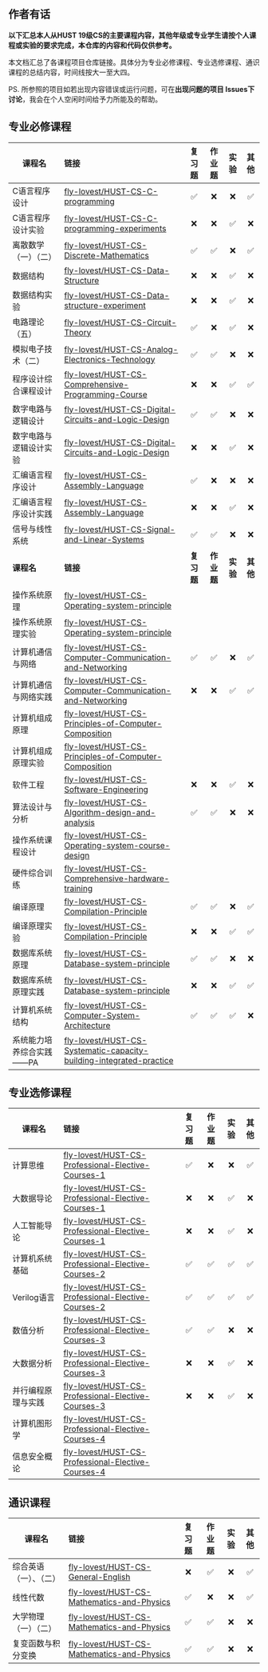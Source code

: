 ## 作者有话

**以下汇总本人从HUST 19级CS的主要课程内容，其他年级或专业学生请按个人课程或实验的要求完成，本仓库的内容和代码仅供参考。**

本文档汇总了各课程项目仓库链接。具体分为专业必修课程、专业选修课程、通识课程的总结内容，时间线按大一至大四。

PS. 所参照的项目如若出现内容错误或运行问题，可在**出现问题的项目 Issues下讨论**，我会在个人空闲时间给予力所能及的帮助。

## 专业必修课程

| 课程名                   | 链接                                                         |   复习题   |   作业题   |   实验   |   其他   |
| ------------------------ | :----------------------------------------------------------- | :--------: | :--------: | :------: | :------: |
| C语言程序设计            | [fly-lovest/HUST-CS-C-programming](https://github.com/fly-lovest/HUST-CS-C-programming) |     ✅      |     ❌      |    ❌     |    ✅     |
| C语言程序设计实验        | [fly-lovest/HUST-CS-C-programming-experiments](https://github.com/fly-lovest/HUST-CS-C-programming-experiments) |     ❌      |     ❌      |    ✅     |    ❌     |
| 离散数学（一）（二）     | [fly-lovest/HUST-CS-Discrete-Mathematics](https://github.com/fly-lovest/HUST-CS-Discrete-Mathematics) |     ✅      |     ✅      |    ❌     |    ✅     |
| 数据结构                 | [fly-lovest/HUST-CS-Data-Structure](https://github.com/fly-lovest/HUST-CS-Data-Structure) |     ❌      |     ❌      |    ✅     |    ❌     |
| 数据结构实验             | [fly-lovest/HUST-CS-Data-structure-experiment](https://github.com/fly-lovest/HUST-CS-Data-structure-experiment) |     ❌      |     ❌      |    ✅     |    ❌     |
| 电路理论（五）           | [fly-lovest/HUST-CS-Circuit-Theory](https://github.com/fly-lovest/HUST-CS-Circuit-Theory) |     ✅      |     ❌      |    ✅     |    ❌     |
| 模拟电子技术（二）       | [fly-lovest/HUST-CS-Analog-Electronics-Technology](https://github.com/fly-lovest/HUST-CS-Analog-Electronics-Technology) |     ✅      |     ✅      |    ❌     |    ❌     |
| 程序设计综合课程设计     | [fly-lovest/HUST-CS-Comprehensive-Programming-Course](https://github.com/fly-lovest/HUST-CS-Comprehensive-Programming-Course) |     ❌      |     ❌      |    ✅     |    ✅     |
| 数字电路与逻辑设计       | [fly-lovest/HUST-CS-Digital-Circuits-and-Logic-Design](https://github.com/fly-lovest/HUST-CS-Digital-Circuits-and-Logic-Design) |     ✅      |     ✅      |    ❌     |    ❌     |
| 数字电路与逻辑设计实验   | [fly-lovest/HUST-CS-Digital-Circuits-and-Logic-Design](https://github.com/fly-lovest/HUST-CS-Digital-Circuits-and-Logic-Design) |     ❌      |     ❌      |    ✅     |    ❌     |
| 汇编语言程序设计         | [fly-lovest/HUST-CS-Assembly-Language](https://github.com/fly-lovest/HUST-CS-Assembly-Language) |     ✅      |     ❌      |    ❌     |    ❌     |
| 汇编语言程序设计实践     | [fly-lovest/HUST-CS-Assembly-Language](https://github.com/fly-lovest/HUST-CS-Assembly-Language) |     ❌      |     ❌      |    ✅     |    ❌     |
| 信号与线性系统           | [fly-lovest/HUST-CS-Signal-and-Linear-Systems](https://github.com/fly-lovest/HUST-CS-Signal-and-Linear-Systems) |     ✅      |     ✅      |    ❌     |    ❌     |
| **课程名**               | **链接**                                                     | **复习题** | **作业题** | **实验** | **其他** |
| 操作系统原理             | [fly-lovest/HUST-CS-Operating-system-principle](https://github.com/fly-lovest/HUST-CS-Operating-system-principle) |            |            |          |          |
| 操作系统原理实验         | [fly-lovest/HUST-CS-Operating-system-principle](https://github.com/fly-lovest/HUST-CS-Operating-system-principle) |            |            |          |          |
| 计算机通信与网络         | [fly-lovest/HUST-CS-Computer-Communication-and-Networking](https://github.com/fly-lovest/HUST-CS-Computer-Communication-and-Networking) |     ✅      |     ✅      |    ❌     |    ✅     |
| 计算机通信与网络实践     | [fly-lovest/HUST-CS-Computer-Communication-and-Networking](https://github.com/fly-lovest/HUST-CS-Computer-Communication-and-Networking) |     ❌      |     ❌      |    ✅     |    ✅     |
| 计算机组成原理           | [fly-lovest/HUST-CS-Principles-of-Computer-Composition](https://github.com/fly-lovest/HUST-CS-Principles-of-Computer-Composition) |            |            |          |          |
| 计算机组成原理实验       | [fly-lovest/HUST-CS-Principles-of-Computer-Composition](https://github.com/fly-lovest/HUST-CS-Principles-of-Computer-Composition) |            |            |          |          |
| 软件工程                 | [fly-lovest/HUST-CS-Software-Engineering](https://github.com/fly-lovest/HUST-CS-Software-Engineering) |     ❌      |     ❌      |    ✅     |    ❌     |
| 算法设计与分析           | [fly-lovest/HUST-CS-Algorithm-design-and-analysis](https://github.com/fly-lovest/HUST-CS-Algorithm-design-and-analysis) |     ✅      |     ✅      |    ❌     |    ❌     |
| 操作系统课程设计         | [fly-lovest/HUST-CS-Operating-system-course-design](https://github.com/fly-lovest/HUST-CS-Operating-system-course-design) |            |            |          |          |
| 硬件综合训练             | [fly-lovest/HUST-CS-Comprehensive-hardware-training](https://github.com/fly-lovest/HUST-CS-Comprehensive-hardware-training) |            |            |          |          |
| 编译原理                 | [fly-lovest/HUST-CS-Compilation-Principle](https://github.com/fly-lovest/HUST-CS-Compilation-Principle) |     ✅      |     ✅      |    ❌     |    ✅     |
| 编译原理实验             | [fly-lovest/HUST-CS-Compilation-Principle](https://github.com/fly-lovest/HUST-CS-Compilation-Principle) |     ❌      |     ❌      |    ✅     |    ✅     |
| 数据库系统原理           | [fly-lovest/HUST-CS-Database-system-principle](https://github.com/fly-lovest/HUST-CS-Database-system-principle) |     ✅      |     ✅      |    ❌     |    ❌     |
| 数据库系统原理实践       | [fly-lovest/HUST-CS-Database-system-principle](https://github.com/fly-lovest/HUST-CS-Database-system-principle) |     ❌      |     ❌      |    ✅     |    ✅     |
| 计算机系统结构           | [fly-lovest/HUST-CS-Computer-System-Architecture](https://github.com/fly-lovest/HUST-CS-Computer-System-Architecture) |     ✅      |     ✅      |    ✅     |    ❌     |
| 系统能力培养综合实践——PA | [fly-lovest/HUST-CS-Systematic-capacity-building-integrated-practice](https://github.com/fly-lovest/HUST-CS-Systematic-capacity-building-integrated-practice) |            |            |          |          |





## 专业选修课程


| 课程名             | 链接                                                         | 复习题 | 作业题 | 实验 | 其他 |
| ------------------------ | :----------------------------------------------------------- | :--------: | :--------: | :------: | :------: |
| 计算思维           | [fly-lovest/HUST-CS-Professional-Elective-Courses-1](https://github.com/fly-lovest/HUST-CS-Professional-Elective-Courses-1) |   ✅    |   ❌    |  ❌   |  ✅   |
| 大数据导论         | [fly-lovest/HUST-CS-Professional-Elective-Courses-1](https://github.com/fly-lovest/HUST-CS-Professional-Elective-Courses-1) |   ❌    |   ❌    |  ✅   |  ❌   |
| 人工智能导论       | [fly-lovest/HUST-CS-Professional-Elective-Courses-1](https://github.com/fly-lovest/HUST-CS-Professional-Elective-Courses-1) |   ❌    |   ❌    |  ✅   |  ❌   |
| 计算机系统基础     | [fly-lovest/HUST-CS-Professional-Elective-Courses-2](https://github.com/fly-lovest/HUST-CS-Professional-Elective-Courses-2) |   ✅    |   ✅    |  ✅   |  ✅   |
| Verilog语言        | [fly-lovest/HUST-CS-Professional-Elective-Courses-2](https://github.com/fly-lovest/HUST-CS-Professional-Elective-Courses-2) |   ✅    |   ✅    |  ✅   |  ✅   |
| 数值分析           | [fly-lovest/HUST-CS-Professional-Elective-Courses-3](https://github.com/fly-lovest/HUST-CS-Professional-Elective-Courses-3) |   ✅    |   ✅    |  ❌   |  ❌   |
| 大数据分析         | [fly-lovest/HUST-CS-Professional-Elective-Courses-3](https://github.com/fly-lovest/HUST-CS-Professional-Elective-Courses-3) |   ❌    |   ❌    |  ✅   |  ❌   |
| 并行编程原理与实践 | [fly-lovest/HUST-CS-Professional-Elective-Courses-3](https://github.com/fly-lovest/HUST-CS-Professional-Elective-Courses-3) |   ❌    |   ❌    |  ✅   |  ❌   |
| 计算机图形学       | [fly-lovest/HUST-CS-Professional-Elective-Courses-4](https://github.com/fly-lovest/HUST-CS-Professional-Elective-Courses-4) |        |        |      |      |
| 信息安全概论       | [fly-lovest/HUST-CS-Professional-Elective-Courses-4](https://github.com/fly-lovest/HUST-CS-Professional-Elective-Courses-4) |        |        |      |      |




## 通识课程

| 课程名                 | 链接                                                         | 复习题 | 作业题 | 实验 | 其他 |
| ------------------------ | :----------------------------------------------------------- | :--------: | :--------: | :------: | :------: |
| 综合英语（一）、（二） | [fly-lovest/HUST-CS-General-English](https://github.com/fly-lovest/HUST-CS-General-English) |   ❌    |   ✅    |  ❌   |  ✅   |
| 线性代数               | [fly-lovest/HUST-CS-Mathematics-and-Physics](https://github.com/fly-lovest/HUST-CS-Mathematics-and-Physics) |   ✅    |   ❌    |  ❌   |  ✅   |
| 大学物理（一）（二）   | [fly-lovest/HUST-CS-Mathematics-and-Physics](https://github.com/fly-lovest/HUST-CS-Mathematics-and-Physics) |   ✅    |   ✅    |  ❌   |  ❌   |
| 复变函数与积分变换     | [fly-lovest/HUST-CS-Mathematics-and-Physics](https://github.com/fly-lovest/HUST-CS-Mathematics-and-Physics) |   ✅    |   ✅    |  ❌   |  ❌   |







